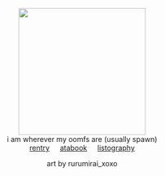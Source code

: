 <div align="center"> 

<img height="250" src="https://file.garden/Zoh6AmUPgG7Qjqjt/github/download.png"><br>
i am wherever my oomfs are (usually spawn)<br>
[rentry](https://rentry.co/konoha)⠀⠀[atabook](https://oliver.atabook.org/)⠀⠀[listography](https://listography.com/rusame)<br>

art by rurumirai_xoxo<br>

